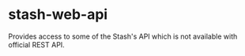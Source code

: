 # stash-web-api
Provides access to some of the Stash's API which is not available with official REST API.

